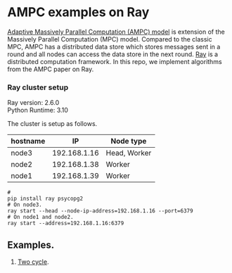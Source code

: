 # AMPC examples on Ray 
[Adaptive Massively Parallel Computation (AMPC) model](https://arxiv.org/abs/1905.07533) is extension of the Massively Parallel Computation (MPC) model. 
Compared to the classic MPC, AMPC has a distributed data store which stores messages sent in a round and all nodes can access the data store in the 
next round. [Ray](https://www.ray.io/) is a distributed computation framework. In this repo, we implement algorithms from the AMPC paper on Ray. 

### Ray cluster setup
Ray version: 2.6.0   
Python Runtime: 3.10

The cluster is setup as follows.

| hostname | IP           |   Node type  |
|----------|--------------|--------------|
| node3    | 192.168.1.16 | Head, Worker |
| node2    | 192.168.1.38 | Worker       |
| node1    | 192.168.1.39 | Worker       |

```shell
# 
pip install ray psycopg2
# On node3. 
ray start --head --node-ip-address=192.168.1.16 --port=6379
# On node1 and node2. 
ray start --address=192.168.1.16:6379
```

## Examples.
1. [Two cycle](./two-cycle/README.md). 
